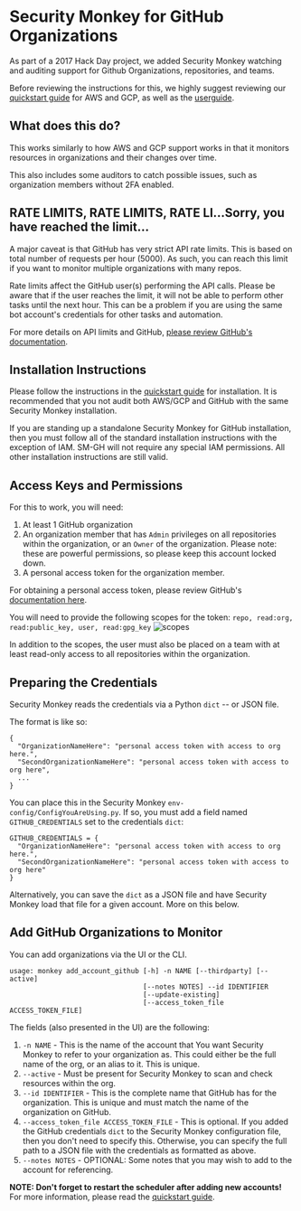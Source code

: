 Security Monkey for GitHub Organizations
=====================

As part of a 2017 Hack Day project, we added Security Monkey watching and auditing support for Github Organizations,
repositories, and teams.

Before reviewing the instructions for this, we highly suggest reviewing our [quickstart guide](quickstart.md) for AWS and GCP,
as well as the [userguide](userguide.md).

What does this do?
---------------
This works similarly to how AWS and GCP support works in that it monitors resources in organizations and
their changes over time.

This also includes some auditors to catch possible issues, such as organization members without 2FA enabled.

RATE LIMITS, RATE LIMITS, RATE LI...Sorry, you have reached the limit...
-------
A major caveat is that GitHub has very strict API rate limits. This is based on total number of requests
per hour (5000). As such, you can reach this limit if you want to monitor multiple organizations
with many repos.

Rate limits affect the GitHub user(s) performing the API calls. Please be aware that if the user reaches the limit,
it will not be able to perform other tasks until the next hour. This can be a problem if you are using the same bot account's
credentials for other tasks and automation.

For more details on API limits and GitHub, [please review GitHub's documentation](https://developer.github.com/v3/rate_limit/).

Installation Instructions
---------------
Please follow the instructions in the [quickstart guide](quickstart.md) for installation. It is recommended that you
not audit both AWS/GCP and GitHub with the same Security Monkey installation.

If you are standing up a standalone Security Monkey for GitHub installation, then you must follow all of the standard
installation instructions with the exception of IAM. SM-GH will not require any special IAM permissions. All other
installation instructions are still valid.

Access Keys and Permissions
---------------
For this to work, you will need:
1. At least 1 GitHub organization
1. An organization member that has `Admin` privileges on all repositories within the organization, or an `Owner` of the organization. Please note: these are powerful permissions, so please keep this account locked down.
1. A personal access token for the organization member.

For obtaining a personal access token, please review GitHub's [documentation here](https://help.github.com/articles/creating-a-personal-access-token-for-the-command-line/).

You will need to provide the following scopes for the token:
`repo, read:org, read:public_key, user, read:gpg_key`
![scopes](images/github_scopes.png)

In addition to the scopes, the user must also be placed on a team with at least read-only access to all repositories
within the organization.

Preparing the Credentials
--------------
Security Monkey reads the credentials via a Python `dict` -- or JSON file.

The format is like so:
```
{
  "OrganizationNameHere": "personal access token with access to org here.",
  "SecondOrganizationNameHere": "personal access token with access to org here",
  ...
}

```

You can place this in the Security Monkey `env-config/ConfigYouAreUsing.py`. If so, you must add a field named `GITHUB_CREDENTIALS` set
to the credentials `dict`:
```
GITHUB_CREDENTIALS = {
  "OrganizationNameHere": "personal access token with access to org here.",
  "SecondOrganizationNameHere": "personal access token with access to org here"
}
```

Alternatively, you can save the `dict` as a JSON file and have Security Monkey load that file for a given account. More on this below.

Add GitHub Organizations to Monitor
------------------------
You can add organizations via the UI or the CLI.

```
usage: monkey add_account_github [-h] -n NAME [--thirdparty] [--active]
                                 [--notes NOTES] --id IDENTIFIER
                                 [--update-existing]
                                 [--access_token_file ACCESS_TOKEN_FILE]
```

The fields (also presented in the UI) are the following:
1. `-n NAME` - This is the name of the account that You want Security Monkey to refer to your organization as. This could either be the full name
               of the org, or an alias to it. This is unique.
1. `--active` - Must be present for Security Monkey to scan and check resources within the org.
1. `--id IDENTIFIER` - This is the complete name that GitHub has for the organization. This is unique and must match the name of the organization on GitHub.
1. `--access_token_file ACCESS_TOKEN_FILE` - This is optional. If you added the GitHub credentials `dict` to the Security Monkey configuration file, then you
    don't need to specify this. Otherwise, you can specify the full path to a JSON file with the credentials as formatted as above.
1. `--notes NOTES` - OPTIONAL: Some notes that you may wish to add to the account for referencing.

__NOTE: Don't forget to restart the scheduler after adding new accounts!__ For more information, please read the [quickstart guide](quickstart.md).
